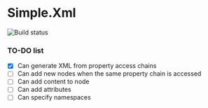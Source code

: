 # Simple.Xml

![Build status](https://ci.appveyor.com/api/projects/status/v13ag0vi4gvijfeb?svg=true)

### TO-DO list

- [x] Can generate XML from property access chains
- [ ] Can add new nodes when the same property chain is accessed
- [ ] Can add content to node
- [ ] Can add attributes 
- [ ] Can specify namespaces